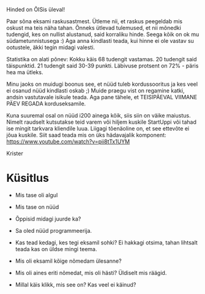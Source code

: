 Hinded on ÕISis üleval!

Paar sõna eksami raskusastmest. Ütleme nii, et raskus peegeldab mis oskust ma teis näha tahan. Õnneks ütlevad tulemused, et nii mõnedki tudengid, kes on nullist alustanud, said korraliku hinde. Seega kõik on ok mu südametunnistusega :) Aga anna kindlasti teada, kui hinne ei ole vastav su ootustele, äkki tegin midagi valesti.

Statistika on alati põnev:
Kokku käis 68 tudengit vastamas.
20 tudengit said täispunktid.
21 tudengit said 30-39 punkti.
Läbivuse protsent on 72% - päris hea ma ütleks.

Minu jaoks on muidugi boonus see, et nüüd tuleb kordussooritus ja kes veel ei osanud nüüd kindlasti oskab ;) Muide praegu vist on regamine katki, andsin vastutavale isikule teada. Aga pane tähele, et TEISIPÄEVAL VIIMANE PÄEV REGADA korduseksamile.

Kuna suuremal osal on nüüd i200 ainega kõik, siis siin on väike maiustus. Nimelt raudselt kutsutakse teid varem või hiljem kuskile StartUppi või tahad ise mingit tarkvara kliendile luua. Liigagi tõenäoline on, et see ettevõte ei jõua kuskile. Siit saad teada mis on üks hädavajalik komponent: https://www.youtube.com/watch?v=pii8tTx1UYM

Krister


# Küsitlus

* Mis tase oli algul
* Mis tase on nüüd
* Õppisid midagi juurde ka?
* Sa oled nüüd programmeerija.
* Kas tead kedagi, kes tegi eksamil sohki? Ei hakkagi otsima, tahan lihtsalt teada kas on üldse mingi teema.
* Mis oli eksamil kõige nõmedam ülesanne?

* Mis oli aines eriti nõmedat, mis oli hästi? Üldiselt mis räägid.
* Millal käis klikk, mis see on? Kas veel ei käinud?

